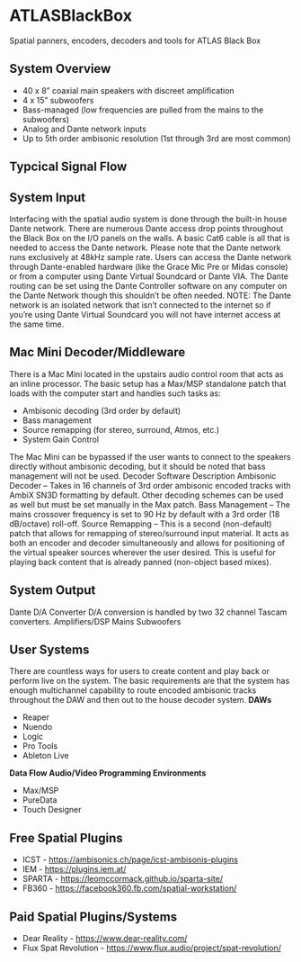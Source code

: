 # ATLASBlackBox
Spatial panners, encoders, decoders and tools for ATLAS Black Box

## System Overview
- 40 x 8” coaxial main speakers with discreet amplification
- 4 x 15” subwoofers
- Bass-managed (low frequencies are pulled from the mains to the subwoofers)
- Analog and Dante network inputs
- Up to 5th order ambisonic resolution (1st through 3rd are most common)

## Typcical Signal Flow

## System Input
Interfacing with the spatial audio system is done through the built-in house Dante network. There are numerous Dante access drop points throughout the Black Box on the I/O panels on the walls. A basic Cat6 cable is all that is needed to access the Dante network. Please note that the Dante network runs exclusively at 48kHz sample rate.
Users can access the Dante network through Dante-enabled hardware (like the Grace Mic Pre or Midas console) or from a computer using Dante Virtual Soundcard or Dante VIA. The Dante routing can be set using the Dante Controller software on any computer on the Dante Network though this shouldn’t be often needed.
NOTE: The Dante network is an isolated network that isn’t connected to the internet so if you’re using Dante Virtual Soundcard you will not have internet access at the same time.

## Mac Mini Decoder/Middleware
There is a Mac Mini located in the upstairs audio control room that acts as an inline processor. The basic setup has a Max/MSP standalone patch that loads with the computer start and handles such tasks as:
- Ambisonic decoding (3rd order by default)
- Bass management
- Source remapping (for stereo, surround, Atmos, etc.)
- System Gain Control

The Mac Mini can be bypassed if the user wants to connect to the speakers directly without ambisonic decoding, but it should be noted that bass management will not be used.
Decoder Software Description
Ambisonic Decoder – Takes in 16 channels of 3rd order ambisonic encoded tracks with AmbiX SN3D formatting by default. Other decoding schemes can be used as well but must be set manually in the Max patch.
Bass Management – The mains crossover frequency is set to 90 Hz by default with a 3rd order (18 dB/octave) roll-off.
Source Remapping – This is a second (non-default) patch that allows for remapping of stereo/surround input material. It acts as both an encoder and decoder simultaneously and allows for positioning of the virtual speaker sources wherever the user desired. This is useful for playing back content that is already panned (non-object based mixes).

## System Output
Dante D/A Converter
D/A conversion is handled by two 32 channel Tascam converters. 
Amplifiers/DSP
Mains
Subwoofers

## User Systems
There are countless ways for users to create content and play back or perform live on the system. The basic requirements are that the system has enough multichannel capability to route encoded ambisonic tracks throughout the DAW and then out to the house decoder system. 
**DAWs**
- Reaper
- Nuendo
- Logic
- Pro Tools
- Ableton Live

**Data Flow Audio/Video Programming Environments**
- Max/MSP
- PureData
- Touch Designer

## Free Spatial Plugins
- ICST - https://ambisonics.ch/page/icst-ambisonis-plugins
- IEM - https://plugins.iem.at/
- SPARTA - https://leomccormack.github.io/sparta-site/
- FB360 - https://facebook360.fb.com/spatial-workstation/

## Paid Spatial Plugins/Systems
- Dear Reality - https://www.dear-reality.com/
- Flux Spat Revolution - https://www.flux.audio/project/spat-revolution/
